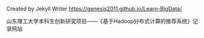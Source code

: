 Created by Jekyll Writer
https://genesis2011.github.io/Learn-BigData/

山东理工大学本科生创新研究项目——《基于Hadoop分布式计算的推荐系统》记录网站
